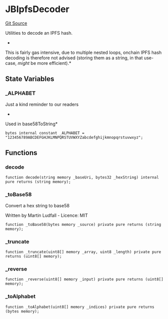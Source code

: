 # JBIpfsDecoder
[Git Source](https://github.com/jbx-protocol/juice-721-delegate/blob/2d5cc8b5e5fa5f9438288f074222da0ada454156/contracts/libraries/JBIpfsDecoder.sol)


Utilities to decode an IPFS hash.

*
This is fairly gas intensive, due to multiple nested loops, onchain
IPFS hash decoding is therefore not advised (storing them as a string,
in that use-case, *might* be more efficient).*


## State Variables
### _ALPHABET

Just a kind reminder to our readers

*
Used in base58ToString*


```solidity
bytes internal constant _ALPHABET = "123456789ABCDEFGHJKLMNPQRSTUVWXYZabcdefghijkmnopqrstuvwxyz";
```


## Functions
### decode


```solidity
function decode(string memory _baseUri, bytes32 _hexString) internal pure returns (string memory);
```

### _toBase58


Convert a hex string to base58


Written by Martin Ludfall - Licence: MIT


```solidity
function _toBase58(bytes memory _source) private pure returns (string memory);
```

### _truncate


```solidity
function _truncate(uint8[] memory _array, uint8 _length) private pure returns (uint8[] memory);
```

### _reverse


```solidity
function _reverse(uint8[] memory _input) private pure returns (uint8[] memory);
```

### _toAlphabet


```solidity
function _toAlphabet(uint8[] memory _indices) private pure returns (bytes memory);
```

